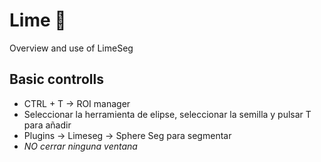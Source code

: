 # Lime 🍋
Overview and use of LimeSeg
## Basic controlls
- CTRL + T -> ROI manager
- Seleccionar la herramienta de elipse, seleccionar la semilla y pulsar T para añadir
- Plugins -> Limeseg -> Sphere Seg para segmentar
- *NO cerrar ninguna ventana*